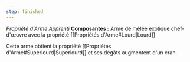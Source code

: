 ```yaml
---
step: finished
---
```

_Propriété d'Arme Apprenti_
__Composantes :__ Arme de mêlée exotique chef-d'œuvre avec la propriété [[Propriétés d'Arme#Lourd|Lourd]]

Cette arme obtient la propriété [[Propriétés d'Arme#Superlourd|Superlourd]] et ses dégâts augmentent d'un cran.
